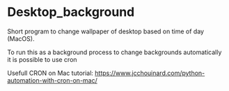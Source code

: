 # Desktop_background
Short program to change wallpaper of desktop based on time of day (MacOS).

To run this as a background process to change backgrounds automatically it is possible to use cron

Usefull CRON on Mac tutorial: https://www.jcchouinard.com/python-automation-with-cron-on-mac/
